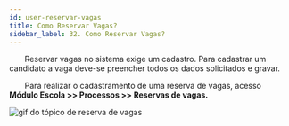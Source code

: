 ```yaml
---
id: user-reservar-vagas
title: Como Reservar Vagas?
sidebar_label: 32. Como Reservar Vagas?
---
```


<div class="justificado">

&nbsp;&nbsp;&nbsp;&nbsp;&nbsp;&nbsp;&nbsp;Reservar vagas no sistema exige um cadastro. Para cadastrar um candidato a vaga deve-se preencher todos os dados solicitados e gravar.

&nbsp;&nbsp;&nbsp;&nbsp;&nbsp;&nbsp;&nbsp;Para realizar o cadastramento de uma reserva de vagas, acesso **Módulo Escola >> Processos >> Reservas de vagas.**

![gif do tópico de reserva de vagas](../img/user-docs/reservar_vagas.gif)

</div>


